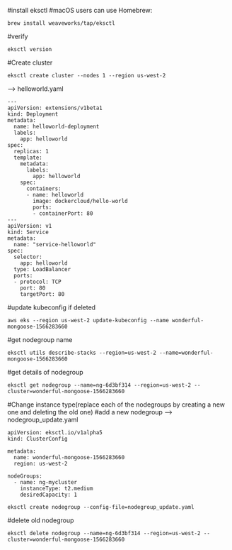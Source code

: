 #install eksctl
#macOS users can use Homebrew:
```
brew install weaveworks/tap/eksctl
```

#verify
```
eksctl version
```
#Create cluster
```
eksctl create cluster --nodes 1 --region us-west-2
```
--> helloworld.yaml
```
---
apiVersion: extensions/v1beta1
kind: Deployment
metadata:
  name: helloworld-deployment
  labels:
    app: helloworld
spec:
  replicas: 1
  template:
    metadata:
      labels:
        app: helloworld
    spec:
      containers:
      - name: helloworld
        image: dockercloud/hello-world
        ports:
        - containerPort: 80
---
apiVersion: v1
kind: Service
metadata:
  name: "service-helloworld"
spec:
  selector:
    app: helloworld
  type: LoadBalancer
  ports:
  - protocol: TCP
    port: 80
    targetPort: 80
```

#update kubeconfig if deleted
```
aws eks --region us-west-2 update-kubeconfig --name wonderful-mongoose-1566283660
```

#get nodegroup name
```
eksctl utils describe-stacks --region=us-west-2 --name=wonderful-mongoose-1566283660
```
#get details of nodegroup
```
eksctl get nodegroup --name=ng-6d3bf314 --region=us-west-2 --cluster=wonderful-mongoose-1566283660
```

#Change instance type(replace each of the nodegroups by creating a new one and deleting the old one)
#add a new nodegroup
--> nodegroup_update.yaml
```
apiVersion: eksctl.io/v1alpha5
kind: ClusterConfig

metadata:
  name: wonderful-mongoose-1566283660
  region: us-west-2

nodeGroups:
  - name: ng-mycluster
    instanceType: t2.medium
    desiredCapacity: 1
```
```
eksctl create nodegroup --config-file=nodegroup_update.yaml
```
#delete old nodegroup
```
eksctl delete nodegroup --name=ng-6d3bf314 --region=us-west-2 --cluster=wonderful-mongoose-1566283660

```
